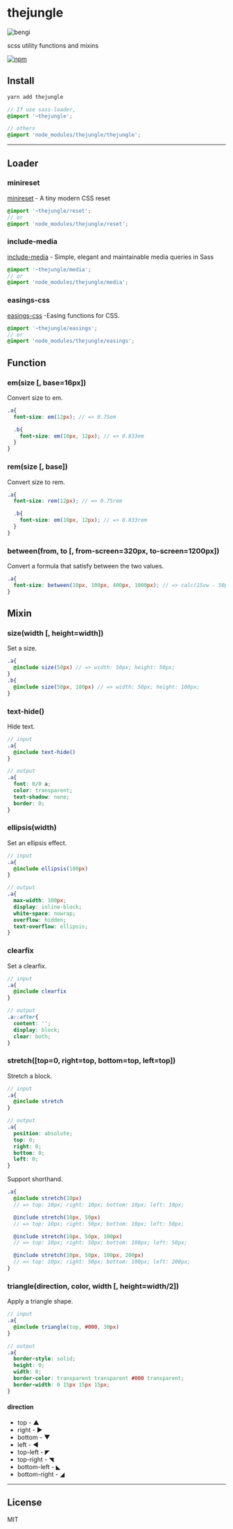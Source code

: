 # thejungle

![bengi](./thejungle.png)

scss utility functions and mixins

[![npm](https://img.shields.io/npm/v/thejungle.svg?style=flat-square)](https://www.npmjs.com/package/thejungle)

## Install
```sh
yarn add thejungle
```

```scss
// If use sass-loader,
@import '~thejungle';

// others
@import 'node_modules/thejungle/thejungle';
```
---

## Loader
### minireset
[minireset](https://jgthms.com/minireset.css/) - A tiny modern CSS reset

```scss
@import '~thejungle/reset';
// or
@import 'node_modules/thejungle/reset';
```

### include-media
[include-media](https://include-media.com/) - Simple, elegant and maintainable media queries in Sass

```scss
@import '~thejungle/media';
// or
@import 'node_modules/thejungle/media';
```

### easings-css
[easings-css](https://github.com/jacobbuck/easings-css) -Easing functions for CSS.

```scss
@import '~thejungle/easings';
// or
@import 'node_modules/thejungle/easings';
```

## Function
### em(size [, base=16px])
Convert size to em.
```scss
.a{
  font-size: em(12px); // => 0.75em

  .b{
    font-size: em(10px, 12px); // => 0.833em
  }
}
```

### rem(size [, base])
Convert size to rem.
```scss
.a{
  font-size: rem(12px); // => 0.75rem

  .b{
    font-size: em(10px, 12px); // => 0.833rem
  }
}
```

### between(from, to [, from-screen=320px, to-screen=1200px])
Convert a formula that satisfy between the two values.
```scss
.a{
  font-size: between(10px, 100px, 400px, 1000px); // => calc(15vw - 50px);
}
```

## Mixin
### size(width [, height=width])
Set a size.
```scss
.a{
  @include size(50px) // => width: 50px; height: 50px;
}
.b{
  @include size(50px, 100px) // => width: 50px; height: 100px;
}
```

### text-hide()
Hide text.
```scss
// input
.a{
  @include text-hide()
}

// output
.a{
  font: 0/0 a;
  color: transparent;
  text-shadow: none;
  border: 0;
}
```

### ellipsis(width)
Set an ellipsis effect.
```scss
// input
.a{
  @include ellipsis(100px)
}

// output
.a{
  max-width: 100px;
  display: inline-block;
  white-space: nowrap;
  overflow: hidden;
  text-overflow: ellipsis;
}
```

### clearfix
Set a clearfix.
```scss
// input
.a{
  @include clearfix
}

// output
.a::after{
  content: '';
  display: block;
  clear: both;
}
```

### stretch([top=0, right=top, bottom=top, left=top])
Stretch a block.
```scss
// input
.a{
  @include stretch
}

// output
.a{
  position: absolute;
  top: 0;
  right: 0;
  bottom: 0;
  left: 0;
}
```

Support shorthand.
```scss
.a{
  @include stretch(10px) 
  // => top: 10px; right: 10px; bottom: 10px; left: 10px;

  @include stretch(10px, 50px) 
  // => top: 10px; right: 50px; bottom: 10px; left: 50px;

  @include stretch(10px, 50px, 100px) 
  // => top: 10px; right: 50px; bottom: 100px; left: 50px;

  @include stretch(10px, 50px, 100px, 200px) 
  // => top: 10px; right: 50px; bottom: 100px; left: 200px;
}
```

### triangle(direction, color, width [, height=width/2])
Apply a triangle shape.
```scss
// input
.a{
  @include triangle(top, #000, 30px)
}

// output
.a{
  border-style: solid;
  height: 0;
  width: 0;
  border-color: transparent transparent #000 transparent;
  border-width: 0 15px 15px 15px;
}
```
#### direction
- top - ▲
- right - ►
- bottom - ▼
- left - ◄
- top-left - ◤
- top-right - ◥
- bottom-left - ◣
- bottom-right - ◢

---

## License
MIT
